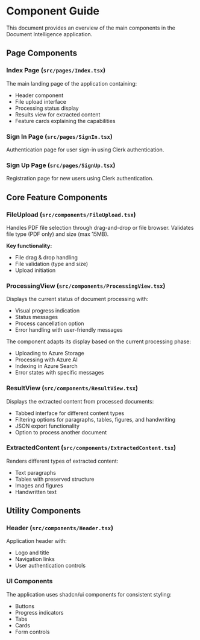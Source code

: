 
# Component Guide

This document provides an overview of the main components in the Document Intelligence application.

## Page Components

### Index Page (`src/pages/Index.tsx`)

The main landing page of the application containing:
- Header component
- File upload interface
- Processing status display
- Results view for extracted content
- Feature cards explaining the capabilities

### Sign In Page (`src/pages/SignIn.tsx`)

Authentication page for user sign-in using Clerk authentication.

### Sign Up Page (`src/pages/SignUp.tsx`)

Registration page for new users using Clerk authentication.

## Core Feature Components

### FileUpload (`src/components/FileUpload.tsx`)

Handles PDF file selection through drag-and-drop or file browser. Validates file type (PDF only) and size (max 15MB).

**Key functionality:**
- File drag & drop handling
- File validation (type and size)
- Upload initiation

### ProcessingView (`src/components/ProcessingView.tsx`)

Displays the current status of document processing with:
- Visual progress indication
- Status messages
- Process cancellation option
- Error handling with user-friendly messages

The component adapts its display based on the current processing phase:
- Uploading to Azure Storage
- Processing with Azure AI
- Indexing in Azure Search
- Error states with specific messages

### ResultView (`src/components/ResultView.tsx`)

Displays the extracted content from processed documents:
- Tabbed interface for different content types
- Filtering options for paragraphs, tables, figures, and handwriting
- JSON export functionality
- Option to process another document

### ExtractedContent (`src/components/ExtractedContent.tsx`)

Renders different types of extracted content:
- Text paragraphs
- Tables with preserved structure
- Images and figures
- Handwritten text

## Utility Components

### Header (`src/components/Header.tsx`)

Application header with:
- Logo and title
- Navigation links
- User authentication controls

### UI Components

The application uses shadcn/ui components for consistent styling:
- Buttons
- Progress indicators
- Tabs
- Cards
- Form controls
